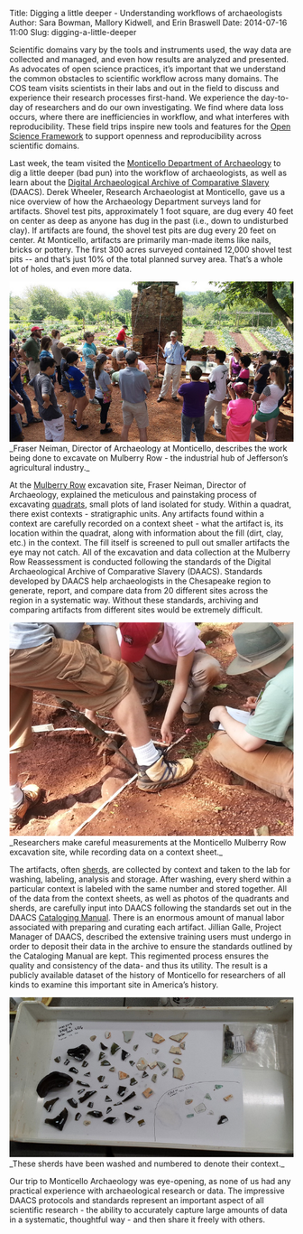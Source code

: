 Title: Digging a little deeper - Understanding workflows of archaeologists
Author: Sara Bowman, Mallory Kidwell, and Erin Braswell
Date: 2014-07-16 11:00
Slug: digging-a-little-deeper

Scientific domains vary by the tools and instruments used, the way data are collected and managed, and even how results are analyzed and presented. As advocates of open science practices, it’s important that we understand the common obstacles to scientific workflow across many domains.  The COS team visits scientists in their labs and out in the field to discuss and experience their research processes first-hand. We experience the day-to-day of researchers and do our own investigating.  We find where data loss occurs, where there are inefficiencies in workflow, and what interferes with reproducibility.  These field trips inspire new tools and features for the [Open Science Framework](http://osf.io/) to support openness and reproducibility across scientific domains.

Last week, the team visited the [Monticello Department of Archaeology](http://www.monticello.org/site/research-and-collections/monticello-archaeology) to dig a little deeper (bad pun) into the workflow of archaeologists, as well as learn about the [Digital Archaeological Archive of Comparative Slavery](http://www.daacs.org/) (DAACS). Derek Wheeler, Research Archaeologist at Monticello, gave us a nice overview of how the Archaeology Department surveys land for artifacts. Shovel test pits, approximately 1 foot square, are dug every 40 feet on center as deep as anyone has dug in the past (i.e., down to undisturbed clay). If artifacts are found, the shovel test pits are dug every 20 feet on center.  At Monticello, artifacts are primarily man-made items like nails, bricks or pottery. The first 300 acres surveyed contained 12,000 shovel test pits -- and that’s just 10% of the total planned survey area. That’s a whole lot of holes, and even more data. 

<img src="/images/monticello_1.jpg" alt="Fraser Neiman addresses crowd" >
_Fraser Neiman, Director of Archaeology at Monticello, describes the work being done to excavate on Mulberry Row - the industrial hub of Jefferson’s agricultural industry._

At the [Mulberry Row](http://www.monticello.org/site/research-and-collections/mulberry-row-reassessment) excavation site, Fraser Neiman, Director of Archaeology, explained the meticulous and painstaking process of excavating [quadrats](http://en.wikipedia.org/wiki/Quadrat), small plots of land isolated for study. Within a quadrat, there exist contexts - stratigraphic units. Any artifacts found within a context are carefully recorded on a context sheet - what the artifact is, its location within the quadrat, along with information about the fill (dirt, clay, etc.) in the context. The fill itself is screened to pull out smaller artifacts the eye may not catch. All of the excavation and data collection at the Mulberry Row Reassessment is conducted following the standards of the Digital Archaeological Archive of Comparative Slavery (DAACS). Standards developed by DAACS help archaeologists in the Chesapeake region to generate, report, and compare data from 20 different sites across the region in a systematic way. Without these standards, archiving and comparing artifacts from different sites would be extremely difficult. 

<img src="/images/monticello_2.jpg" alt="Researchers measure excavation site" >
_Researchers make careful measurements at the Monticello Mulberry Row excavation site, while recording data on a context sheet._

The artifacts, often [sherds](http://en.wikipedia.org/wiki/Sherd), are collected by context and taken to the lab for washing, labeling, analysis and storage. After washing, every sherd within a particular context is labeled with the same number and stored together. All of the data from the context sheets, as well as photos of the quadrants and sherds, are carefully input into DAACS following the standards set out in the DAACS [Cataloging Manual](http://www.daacs.org/about-the-database/daacs-cataloging-manual/). There is an enormous amount of manual labor associated with preparing and curating each artifact.  Jillian Galle, Project Manager of DAACS, described the extensive training users must undergo in order to deposit their data in the archive to ensure the standards outlined by the Cataloging Manual are kept. This regimented process ensures the quality and consistency of the data- and thus its utility.  The result is a publicly available dataset of the history of Monticello for researchers of all kinds to examine this important site in America’s history.

<img src="/images/monticello_3.jpg" alt="Washed and numbered sherds" >
_These sherds have been washed and numbered to denote their context._

Our trip to Monticello Archaeology was eye-opening, as none of us had any practical experience with archaeological research or data. The impressive DAACS protocols and standards represent an important aspect of all scientific research - the ability to accurately capture large amounts of data in a systematic, thoughtful way - and then share it freely with others. 
